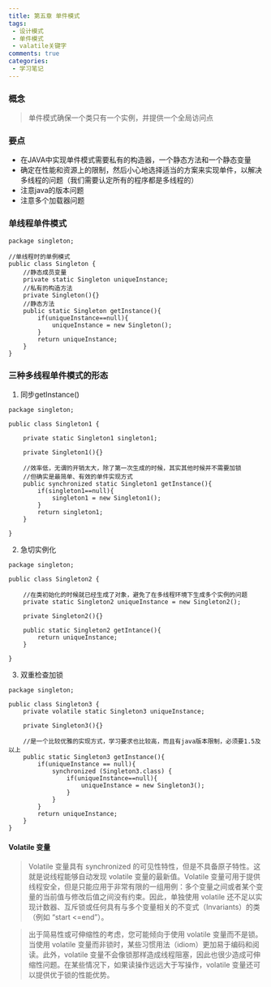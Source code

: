 ```yaml
---
title: 第五章 单件模式
tags: 
 - 设计模式
 - 单件模式
 - valatile关键字
comments: true
categories:
 - 学习笔记
---
```

### 概念
> 单件模式确保一个类只有一个实例，并提供一个全局访问点

<!--more-->

### 要点
* 在JAVA中实现单件模式需要私有的构造器，一个静态方法和一个静态变量
* 确定在性能和资源上的限制，然后小心地选择适当的方案来实现单件，以解决多线程的问题（我们需要认定所有的程序都是多线程的）
* 注意java的版本问题
* 注意多个加载器问题
 

### 单线程单件模式
```
package singleton;

//单线程时的单例模式
public class Singleton {
	//静态成员变量
	private static Singleton uniqueInstance;
	//私有的构造方法
	private Singleton(){}
	//静态方法
	public static Singleton getInstance(){
		if(uniqueInstance==null){
			uniqueInstance = new Singleton();
		}
		return uniqueInstance;
	}
}

```

### 三种多线程单件模式的形态
1. 同步getInstance()
```
package singleton;

public class Singleton1 {
	
	private static Singleton1 singleton1;
	
	private Singleton1(){}
	
	//效率低，无谓的开销太大，除了第一次生成的时候，其实其他时候并不需要加锁
	//但确实是最简单、有效的单件实现方式
	public synchronized static Singleton1 getInstance(){
		if(singleton1==null){
			singleton1 = new Singleton1();
		}
		return singleton1;
	}

}
```
2. 急切实例化
```
package singleton;

public class Singleton2 {

	//在类初始化的时候就已经生成了对象，避免了在多线程环境下生成多个实例的问题
	private static Singleton2 uniqueInstance = new Singleton2();
	
	private Singleton2(){}
	
	public static Singleton2 getIntance(){
		return uniqueInstance;
	}
	
}

```
3. 双重检查加锁
```
package singleton;

public class Singleton3 {
	private volatile static Singleton3 uniqueInstance;
	
	private Singleton3(){}
	
	//是一个比较优雅的实现方式，学习要求也比较高，而且有java版本限制，必须要1.5及以上
	public static Singleton3 getInstance(){
		if(uniqueInstance == null){
			synchronized (Singleton3.class) {
				if(uniqueInstance==null){
					uniqueInstance = new Singleton3();
				}
			}
		}
		return uniqueInstance;
	}
}
```
#### Volatile 变量
> Volatile 变量具有 synchronized 的可见性特性，但是不具备原子特性。这就是说线程能够自动发现 volatile 变量的最新值。Volatile 变量可用于提供线程安全，但是只能应用于非常有限的一组用例：多个变量之间或者某个变量的当前值与修改后值之间没有约束。因此，单独使用 volatile 还不足以实现计数器、互斥锁或任何具有与多个变量相关的不变式（Invariants）的类（例如 “start <=end”）。

> 出于简易性或可伸缩性的考虑，您可能倾向于使用 volatile 变量而不是锁。当使用 volatile 变量而非锁时，某些习惯用法（idiom）更加易于编码和阅读。此外，volatile 变量不会像锁那样造成线程阻塞，因此也很少造成可伸缩性问题。在某些情况下，如果读操作远远大于写操作，volatile 变量还可以提供优于锁的性能优势。



